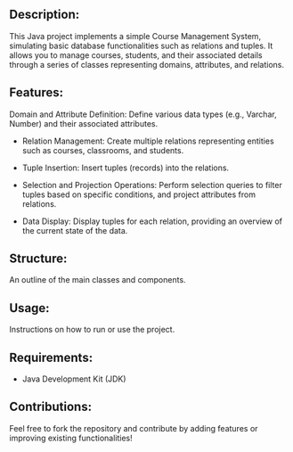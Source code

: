 ## Description:
This Java project implements a simple Course Management System, simulating basic database functionalities such as relations and tuples. It allows you to manage courses, students, and their associated details through a series of classes representing domains, attributes, and relations.

## Features:
Domain and Attribute Definition: Define various data types (e.g., Varchar, Number) and their associated attributes.

- Relation Management: Create multiple relations representing entities such as courses, classrooms, and students.

- Tuple Insertion: Insert tuples (records) into the relations.

- Selection and Projection Operations: Perform selection queries to filter tuples based on specific conditions, and project attributes from relations.

- Data Display: Display tuples for each relation, providing an overview of the current state of the data.

## Structure: 
An outline of the main classes and components.

## Usage: 
Instructions on how to run or use the project.

## Requirements: 
- Java Development Kit (JDK)

## Contributions: 
Feel free to fork the repository and contribute by adding features or improving existing functionalities!